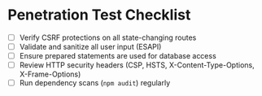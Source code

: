 # Penetration Test Checklist

- [ ] Verify CSRF protections on all state-changing routes
- [ ] Validate and sanitize all user input (ESAPI)
- [ ] Ensure prepared statements are used for database access
- [ ] Review HTTP security headers (CSP, HSTS, X-Content-Type-Options, X-Frame-Options)
- [ ] Run dependency scans (`npm audit`) regularly
